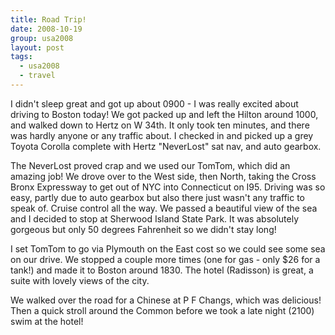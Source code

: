 ```yaml
---
title: Road Trip!
date: 2008-10-19
group: usa2008
layout: post
tags:
  - usa2008
  - travel
---
```

I didn't sleep great and got up about 0900 - I was really excited about driving to Boston today! We got packed up and left the Hilton around 1000, and walked down to Hertz on W 34th. It only took ten minutes, and there was hardly anyone or any traffic about. I checked in and picked up a grey Toyota Corolla complete with Hertz "NeverLost" sat nav, and auto gearbox.

The NeverLost proved crap and we used our TomTom, which did an amazing job! We drove over to the West side, then North, taking the Cross Bronx Expressway to get out of NYC into Connecticut on I95. Driving was so easy, partly due to auto gearbox but also there just wasn't any traffic to speak of. Cruise control all the way. We passed a beautiful view of the sea and I decided to stop at Sherwood Island State Park. It was absolutely gorgeous but only 50 degrees Fahrenheit so we didn't stay long! 

I set TomTom to go via Plymouth on the East cost so we could see some sea on our drive. We stopped a couple more times (one for gas - only $26 for a tank!) and made it to Boston around 1830. The hotel (Radisson) is great, a suite with lovely views of the city.

We walked over the road for a Chinese at P F Changs, which was delicious! Then a quick stroll around the Common before we took a late night (2100) swim at the hotel!